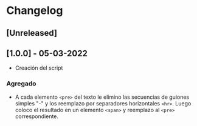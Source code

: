 # Changelog

## [Unreleased]

## [1.0.0] - 05-03-2022

- Creación del script

###  Agregado

- A cada elemento `<pre>` del texto le elimino las secuencias de guiones simples "-" y los reemplazo por separadores horizontales `<hr>`. Luego coloco el resultado en un elemento `<span>` y reemplazo al `<pre>` correspondiente.
